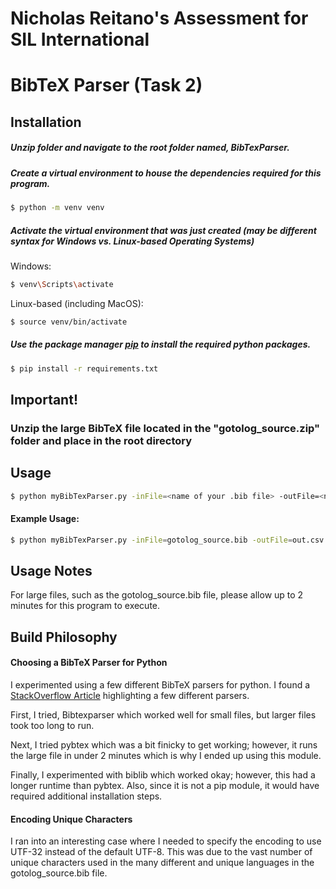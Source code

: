 # Nicholas Reitano's Assessment for SIL International

# BibTeX Parser (Task 2)
## Installation

##### Unzip folder and navigate to the root folder named, BibTexParser.

##### Create a virtual environment to house the dependencies required for this program.

````bash
$ python -m venv venv
````

##### Activate the virtual environment that was just created (may be different syntax for Windows vs. Linux-based Operating Systems)

Windows:
````bash
$ venv\Scripts\activate

````
Linux-based (including MacOS): 
````bash
$ source venv/bin/activate
```` 

##### Use the package manager [pip](https://pip.pypa.io/en/stable/) to install the required python packages.

```bash
$ pip install -r requirements.txt
```

## Important!
### Unzip the large BibTeX file located in the "gotolog_source.zip" folder and place in the root directory

## Usage

```bash
$ python myBibTexParser.py -inFile=<name of your .bib file> -outFile=<name of your .csv file>
```
#### Example Usage: 
```bash
$ python myBibTexParser.py -inFile=gotolog_source.bib -outFile=out.csv
```

## Usage Notes
For large files, such as the gotolog_source.bib file, please allow up to 2 minutes for this program to execute. 

## Build Philosophy

#### Choosing a BibTeX Parser for Python
I experimented using a few different BibTeX parsers for python. I found a [StackOverflow Article](https://stackoverflow.com/questions/30768745/is-there-a-reliable-python-library-for-taking-a-bibtex-entry-and-outputting-it-i) highlighting a few different parsers. 

First, I tried, Bibtexparser which worked well for small files, but larger files took too long to run. 

Next, I tried pybtex which was a bit finicky to get working; however, it runs the large file in under 2 minutes which is why I ended up using this module. 

Finally, I experimented with biblib which worked okay; however, this had a longer runtime than pybtex. Also, since it is not a pip module, it would have required additional installation steps. 

#### Encoding Unique Characters
I ran into an interesting case where I needed to specify the encoding to use UTF-32 instead of the default UTF-8. This was due to the vast number of unique characters used in the many different and unique languages in the gotolog_source.bib file. 
 
